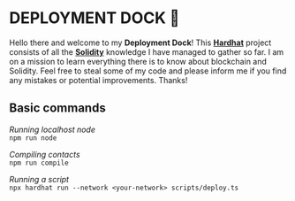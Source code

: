 # DEPLOYMENT DOCK 🚀

Hello there and welcome to my **Deployment Dock**!
This [**Hardhat**](https://hardhat.org/) project consists of all the [**Solidity**](https://soliditylang.org/) knowledge I have managed to gather so far. I am on a mission to learn everything there is to know about blockchain and Solidity. Feel free to steal some of my code and please inform me if you find any mistakes or potential improvements. Thanks!

## Basic commands
*Running localhost node*<br />
```npm run node```

*Compiling contacts*<br />
```npm run compile```

*Running a script*<br />
```npx hardhat run --network <your-network> scripts/deploy.ts```
